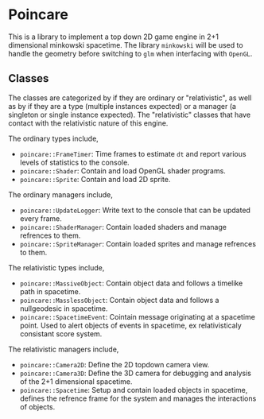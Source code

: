 # Poincare
This is a library to implement a top down 2D game engine in 2+1 dimensional
minkowski spacetime. The library `minkowski` will be used to handle the
geometry before switching to `glm` when interfacing with `OpenGL`.

## Classes
The classes are categorized by if they are ordinary or "relativistic", as
well as by if they are a type (multiple instances expected) or a manager
(a singleton or single instance expected). The "relativistic" classes
that have contact with the relativistic nature of this engine.

The ordinary types include,

 - `poincare::FrameTimer`: Time frames to estimate `dt` and report various levels
   of statistics to the console.
 - `poincare::Shader`: Contain and load OpenGL shader programs.
 - `poincare::Sprite`: Contain and load 2D sprite.

The ordinary managers include,

 - `poincare::UpdateLogger`: Write text to the console that can be updated every frame.
 - `poincare::ShaderManager`: Contain loaded shaders and manage refrences to them.
 - `poincare::SpriteManager`: Contain loaded sprites and manage refrences to them.

The relativistic types include,

 - `poincare::MassiveObject`: Contain object data and follows a timelike path in spacetime.
 - `poincare::MasslessObject`: Contain object data and follows a nullgeodesic in spacetime.
 - `poincare::SpacetimeEvent`: Cointain message originating at a spacetime point. Used to
   alert objects of events in spacetime, ex relativisticaly consistant score system.

The relativistic managers include,

 - `poincare::Camera2D`: Define the 2D topdown camera view.
 - `poincare::Camera3D`: Define the 3D camera for debugging and analysis of the 2+1
   dimensional spacetime.
 - `poincare::Spacetime`: Setup and contain loaded objects in spacetime, defines the
   refrence frame for the system and manages the interactions of objects.
